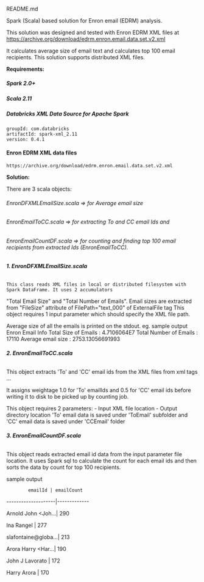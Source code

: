 README.md

Spark (Scala) based solution for Enron email (EDRM) analysis. 

This solution was designed and tested with Enron EDRM XML files at https://archive.org/download/edrm.enron.email.data.set.v2.xml

It calculates average size of email text and calculates top 100 email recipients. This solution supports distributed XML files.

**Requirements:**

##### Spark 2.0+ 

##### Scala 2.11

##### Databricks XML Data Source for Apache Spark
    groupId: com.databricks
    artifactId: spark-xml_2.11
    version: 0.4.1

#### Enron EDRM XML data files 
    https://archive.org/download/edrm.enron.email.data.set.v2.xml

**Solution:**

There are 3 scala objects: 

###### EnronDFXMLEmailSize.scala	=> for Average email size 

###### EnronEmailToCC.scala			=> for extracting To and CC email Ids and 

###### EnronEmailCountDF.scala		=> for counting and finding top 100 email recipients from extracted Ids (EnronEmailToCC).



###### **1. EnronDFXMLEmailSize.scala**

    This class reads XML files in local or distributed filesystem with Spark DataFrame. It uses 2 accumulators
"Total Email Size" and "Total Number of Emails". Email sizes are extracted from "FileSize" attribute of FilePath="text_000" of ExternalFile tag
This object requires 1 input parameter which should specify the XML file path.

Average size of all the emails is printed on the stdout. eg. sample output
Enron Email Info
Total Size of Emails   : 4.7106064E7
Total Number of Emails : 17110
Average email size      : 2753.13056691993


###### **2. EnronEmailToCC.scala**

This object extracts 'To' and 'CC' email ids from the XML files from <Tags> xml tags
				<Tags>
					<Tag TagName="#From" TagDataType="Text" TagValue="Suresh Raghavan"/>
					<Tag TagName="#To" TagDataType="Text" TagValue="Brad Richter"/>
					<Tag TagName="#CC" TagDataType="Text" TagValue="Harry Arora"/>
                    ...
 
It assigns weightage 1.0 for 'To' emailIds and 0.5 for 'CC' email ids before writing it to disk to be picked up by counting job. 

This object requires 2 parameters:
    - Input XML file location
    - Output directory location
'To' email data is saved under 'ToEmail' subfolder and 'CC' email data is saved under 'CCEmail' folder


###### **3. EnronEmailCountDF.scala**

This object reads extracted email id data from the input parameter file location.
It uses Spark sql to calculate the count for each email ids and then sorts the data by count for top 100 recipients.

sample output

            emailId | emailCount 
--------------------|-------------

Arnold  John <Joh...|         290

Ina Rangel          |         277

slafontaine@globa...|         213

Arora  Harry <Har...|         190

John J Lavorato     |         172

Harry Arora         |         170







